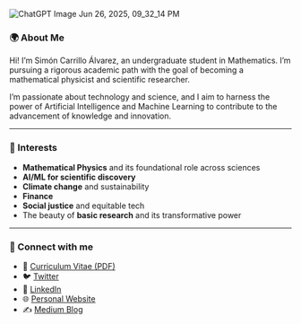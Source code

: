 
![ChatGPT Image Jun 26, 2025, 09_32_14 PM](https://github.com/user-attachments/assets/a01a7da0-9a30-44fe-852c-af5ebe6ad29c)

### 🌍 About Me

Hi! I’m Simón Carrillo Álvarez, an undergraduate student in Mathematics. I’m pursuing a rigorous academic path with the goal of becoming a mathematical physicist and scientific researcher.

I’m passionate about technology and science, and I aim to harness the power of Artificial Intelligence and Machine Learning to contribute to the advancement of knowledge and innovation.

---

### 🔬 Interests

* **Mathematical Physics** and its foundational role across sciences
* **AI/ML for scientific discovery**
* **Climate change** and sustainability
* **Finance**
* **Social justice** and equitable tech
* The beauty of **basic research** and its transformative power

---

### 📎 Connect with me

* 🔗 [Curriculum Vitae (PDF)](https://example.com/luismar-cv.pdf)
* 🐦 [Twitter](https://x.com/LuismarCarrill4)
* 💼 [LinkedIn](https://www.linkedin.com/in/luismar-carrillo-ds/)
* 🌐 [Personal Website](https://yourwebsite.com)
* ✍️ [Medium Blog](https://medium.com/@mathematical_engineer)


